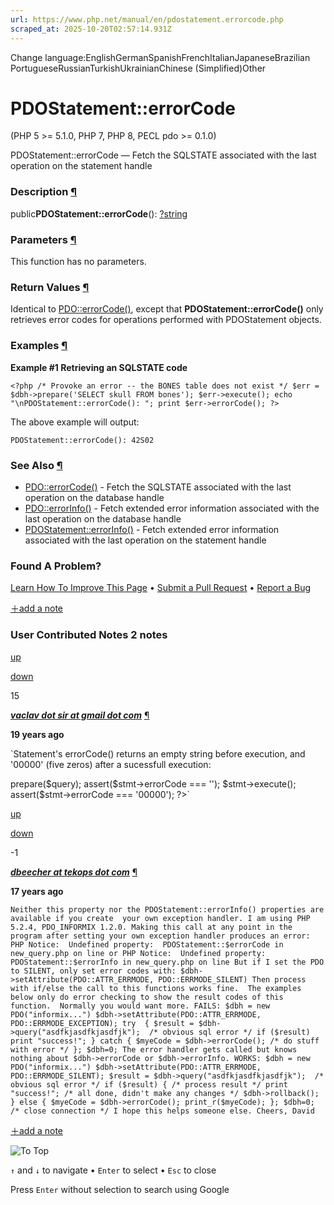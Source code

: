 ```yaml
---
url: https://www.php.net/manual/en/pdostatement.errorcode.php
scraped_at: 2025-10-20T02:57:14.931Z
---
```


Change language:EnglishGermanSpanishFrenchItalianJapaneseBrazilian PortugueseRussianTurkishUkrainianChinese (Simplified)Other

# PDOStatement::errorCode

(PHP 5 >= 5.1.0, PHP 7, PHP 8, PECL pdo >= 0.1.0)

PDOStatement::errorCode —
Fetch the SQLSTATE associated with the last operation on the statement handle


### Description [¶](https://www.php.net/manual/en/pdostatement.errorcode.php\#refsect1-pdostatement.errorcode-description)

public**PDOStatement::errorCode**(): [?](https://www.php.net/manual/en/language.types.null.php)[string](https://www.php.net/manual/en/language.types.string.php)

### Parameters [¶](https://www.php.net/manual/en/pdostatement.errorcode.php\#refsect1-pdostatement.errorcode-parameters)

This function has no parameters.

### Return Values [¶](https://www.php.net/manual/en/pdostatement.errorcode.php\#refsect1-pdostatement.errorcode-returnvalues)

Identical to [PDO::errorCode()](https://www.php.net/manual/en/pdo.errorcode.php), except that
**PDOStatement::errorCode()** only retrieves error codes
for operations performed with PDOStatement objects.


### Examples [¶](https://www.php.net/manual/en/pdostatement.errorcode.php\#refsect1-pdostatement.errorcode-examples)

**Example #1 Retrieving an SQLSTATE code**

`<?php
/* Provoke an error -- the BONES table does not exist */
$err = $dbh->prepare('SELECT skull FROM bones');
$err->execute();
echo "\nPDOStatement::errorCode(): ";
print $err->errorCode();
?>`

The above example will output:

```
PDOStatement::errorCode(): 42S02
```

### See Also [¶](https://www.php.net/manual/en/pdostatement.errorcode.php\#refsect1-pdostatement.errorcode-seealso)

- [PDO::errorCode()](https://www.php.net/manual/en/pdo.errorcode.php) \- Fetch the SQLSTATE associated with the last operation on the database handle
- [PDO::errorInfo()](https://www.php.net/manual/en/pdo.errorinfo.php) \- Fetch extended error information associated with the last operation on the database handle
- [PDOStatement::errorInfo()](https://www.php.net/manual/en/pdostatement.errorinfo.php) \- Fetch extended error information associated with the last operation on the statement handle

### Found A Problem?

[Learn How To Improve This Page](https://github.com/php/doc-base/blob/master/README.md "This will take you to our contribution guidelines on GitHub")
•
[Submit a Pull Request](https://github.com/php/doc-en/blob/master/reference/pdo/pdostatement/errorcode.xml)
•
[Report a Bug](https://github.com/php/doc-en/issues/new?body=From%20manual%20page:%20https:%2F%2Fphp.net%2Fpdostatement.errorcode%0A%0A---)

[＋add a note](https://www.php.net/manual/add-note.php?sect=pdostatement.errorcode&repo=en&redirect=https://www.php.net/manual/en/pdostatement.errorcode.php)

### User Contributed Notes 2 notes

[up](https://www.php.net/manual/vote-note.php?id=67194&page=pdostatement.errorcode&vote=up "Vote up!")

[down](https://www.php.net/manual/vote-note.php?id=67194&page=pdostatement.errorcode&vote=down "Vote down!")

15


[**_vaclav dot sir at gmail dot com_**](https://www.php.net/manual/en/pdostatement.errorcode.php#67194) [¶](https://www.php.net/manual/en/pdostatement.errorcode.php#67194)

**19 years ago**

`Statement's errorCode() returns an empty string before execution, and '00000' (five zeros) after a sucessfull execution:
<?php
$stmt = $pdo->prepare($query);
assert($stmt->errorCode === '');
$stmt->execute();
assert($stmt->errorCode === '00000');
?>`

[up](https://www.php.net/manual/vote-note.php?id=85248&page=pdostatement.errorcode&vote=up "Vote up!")

[down](https://www.php.net/manual/vote-note.php?id=85248&page=pdostatement.errorcode&vote=down "Vote down!")

 -1


[**_dbeecher at tekops dot com_**](https://www.php.net/manual/en/pdostatement.errorcode.php#85248) [¶](https://www.php.net/manual/en/pdostatement.errorcode.php#85248)

**17 years ago**

`Neither this property nor the PDOStatement::errorInfo() properties are available if you create  your own exception handler.
I am using PHP 5.2.4, PDO_INFORMIX 1.2.0.
Making this call at any point in the program after setting your own exception handler produces an error:
PHP Notice:  Undefined property:  PDOStatement::$errorCode in new_query.php on line
or
PHP Notice:  Undefined property:  PDOStatement::$errorInfo in new_query.php on line
But if I set the PDO to SILENT, only set error codes with:
$dbh->setAttribute(PDO::ATTR_ERRMODE, PDO::ERRMODE_SILENT)
Then process with if/else the call to this functions works fine.  The examples below only do error checking to show the result codes of this function.  Normally you would want more.
FAILS:
$dbh = new PDO("informix...")
$dbh->setAttribute(PDO::ATTR_ERRMODE, PDO::ERRMODE_EXCEPTION);
try  {
      $result = $dbh->query("asdfkjasdfkjasdfjk");  /* obvious sql error */
      if ($result) print "success!";
      }
catch
      {
      $myeCode = $dbh->errorCode();
      /* do stuff with error */
      };
$dbh=0;
The error handler gets called but knows nothing about $dbh->errorCode or $dbh->errorInfo.
WORKS:
$dbh = new PDO("informix...")
$dbh->setAttribute(PDO::ATTR_ERRMODE, PDO::ERRMODE_SILENT);
$result = $dbh->query("asdfkjasdfkjasdfjk");  /* obvious sql error */
if ($result)
      {
      /* process result */
      print "success!";
      /* all done, didn't make any changes */
      $dbh->rollback();
      }
else
      {
      $myeCode = $dbh->errorCode();
      print_r($myeCode);
      };
$dbh=0;  /* close connection */
I hope this helps someone else.
Cheers,
David`

[＋add a note](https://www.php.net/manual/add-note.php?sect=pdostatement.errorcode&repo=en&redirect=https://www.php.net/manual/en/pdostatement.errorcode.php)

![To Top](https://www.php.net/images/to-top@2x.png)

`↑` and `↓` to navigate •
`Enter` to select •
`Esc` to close


Press `Enter` without
selection to search using Google